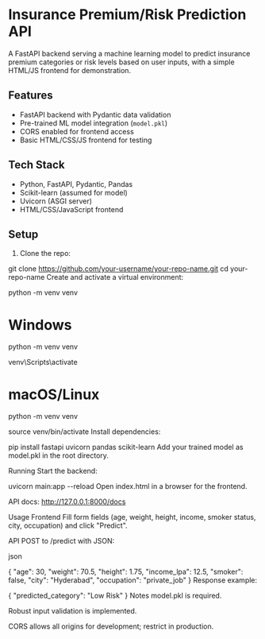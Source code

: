 # Insurance Premium/Risk Prediction API

A FastAPI backend serving a machine learning model to predict insurance premium categories or risk levels based on user inputs, with a simple HTML/JS frontend for demonstration.

## Features
- FastAPI backend with Pydantic data validation
- Pre-trained ML model integration (`model.pkl`)
- CORS enabled for frontend access
- Basic HTML/CSS/JS frontend for testing

## Tech Stack
- Python, FastAPI, Pydantic, Pandas
- Scikit-learn (assumed for model)
- Uvicorn (ASGI server)
- HTML/CSS/JavaScript frontend




## Setup

1. Clone the repo:

git clone https://github.com/your-username/your-repo-name.git
cd your-repo-name
Create and activate a virtual environment:


python -m venv venv
# Windows
python -m venv venv

venv\Scripts\activate
# macOS/Linux
python -m venv venv

source venv/bin/activate
Install dependencies:


pip install fastapi uvicorn pandas scikit-learn
Add your trained model as model.pkl in the root directory.

Running
Start the backend:


uvicorn main:app --reload
Open index.html in a browser for the frontend.

API docs: http://127.0.0.1:8000/docs

Usage
Frontend
Fill form fields (age, weight, height, income, smoker status, city, occupation) and click "Predict".

API
POST to /predict with JSON:

json

{
  "age": 30,
  "weight": 70.5,
  "height": 1.75,
  "income_lpa": 12.5,
  "smoker": false,
  "city": "Hyderabad",
  "occupation": "private_job"
}
Response example:


{
  "predicted_category": "Low Risk"
}
Notes
model.pkl is required.

Robust input validation is implemented.

CORS allows all origins for development; restrict in production.
